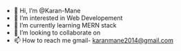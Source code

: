 - 👋 Hi, I’m @Karan-Mane
- 👀 I’m interested in Web Developement
- 🌱 I’m currently learning MERN stack
- 💞️ I’m looking to collaborate on 
- 📫 How to reach me gmail- karanmane2014@gmail.com

<!---
Karan-Mane/Karan-Mane is a ✨ special ✨ repository because its `README.md` (this file) appears on your GitHub profile.
You can click the Preview link to take a look at your changes.
--->
